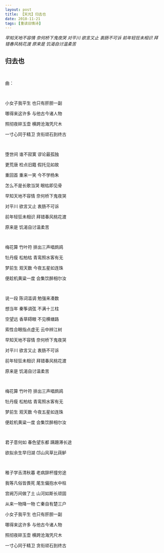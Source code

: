 ```yaml
---
layout: post
title: 【天光】归去也
date: 2018-11-21
tags: [重读旧情诗]
---
```


*早知天地不容情 奈何桥下鬼夜哭 对平川 欲言又止 衷肠不可诉 前年轻狂未相识 拜错春风桃花渡 原来是 饥渴自讨温柔苦*

## 归去也

<br>

曲：

<br>


小女子我平生 也只有肝胆一副

哪得来这许多 与他古今诸人物

照彻夜碎玉壶 横跨沧海凭尺木

一寸心同于精卫 贪衔顽石到终古

<br>

堕世间 谁不寂寞 谬论最孤独

更荒唐 检点旧籍 假托见如故

重回首 重来一笑 今不学杨朱

怎么不是长歌当哭 眼枯即见骨

早知天地不容情 奈何桥下鬼夜哭

对平川 欲言又止 衷肠不可诉

前年轻狂未相识 拜错春风桃花渡

原来是 饥渴自讨温柔苦

<br>

梅花算 竹叶符 排出三声唱鹧鸪

牡丹瘦 松柏枯 青鸾照水客有无

梦前生 观天数 今夜五星如连珠

便趁机黄粱一度 会集饮醉相尔汝

<br>

说一段 陈词滥调 勉强来凑数

想当年 秦筝调弦 不满十三柱

空望远 香草碍眼 不见横塘路

索性合眼指点虚无 云中辨江树

早知天地不容情 奈何桥下鬼夜哭

对平川 欲言又止 衷肠不可诉

前年轻狂未相识 拜错春风桃花渡

原来是 饥渴自讨温柔苦

<br>

梅花算 竹叶符 排出三声唱鹧鸪

牡丹瘦 松柏枯 青鸾照水客有无

梦前生 观天数 今夜五星如连珠

便趁机黄粱一度 会集饮醉相尔汝

<br>

君子意何如 春色望东都 蹒跚滞长途

欲拟余生早归湖 邙山风草比莼鲈

<br>

稚子学舌清秋暮 老病辞杯撞穷途

我等凡俗皆畏死 尾生偏抱水中柱

宫阙万间做了土 山河如斯长顽固

从来一物降一物 亡秦自有楚三户

小女子我平生 也只有肝胆一副

哪得来这许多 与他古今诸人物

照彻夜碎玉壶 横跨沧海凭尺木

一寸心同于精卫 贪衔顽石到终古

<br>
<br>
